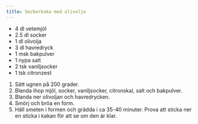 ```yaml
---
title: Sockerkaka med olivolja
---
```


- 4 dl vetemjöl
- 2.5 dl socker
- 1 dl olivolja
- 3 dl havredryck
- 1 msk bakpulver
- 1 nypa salt
- 2 tsk vaniljsocker
- 1 tsk citronzest

1. Sätt ugnen på 200 grader.
2. Blanda ihop mjöl, socker, vaniljsocker, citronskal, salt och bakpulver. 
3. Blanda ner olivoljan och havredrycken. 
4. Smörj och bröa en form.
5. Häll smeten i formen och grädda i ca 35-40 minuter. Prova att sticka ner en sticka i kakan för att se om den är klar.
